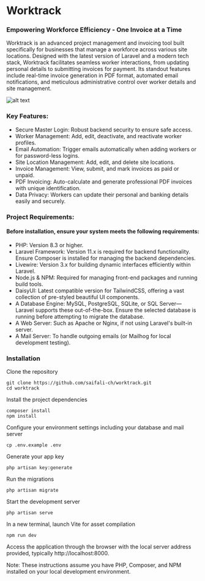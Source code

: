 # Worktrack

### Empowering Workforce Efficiency - One Invoice at a Time

Worktrack is an advanced project management and invoicing tool built specifically for businesses that manage a workforce
across various site locations. Designed with the latest version of Laravel and a modern tech stack, Worktrack
facilitates seamless worker interactions, from updating personal details to submitting invoices for payment. Its
standout features include real-time invoice generation in PDF format, automated email notifications, and meticulous
administrative control over worker details and site management.

![alt text](https://oaidalleapiprodscus.blob.core.windows.net/private/org-Jg8AgBfmQp7s77i4kRelqx2G/user-1fQ52eScLgiU9eI8JyP21TSe/img-kltzympToIJW1xIsVJXul26R.png?st=2024-03-29T00%3A22%3A23Z&se=2024-03-29T02%3A22%3A23Z&sp=r&sv=2021-08-06&sr=b&rscd=inline&rsct=image/png&skoid=6aaadede-4fb3-4698-a8f6-684d7786b067&sktid=a48cca56-e6da-484e-a814-9c849652bcb3&skt=2024-03-28T20%3A57%3A48Z&ske=2024-03-29T20%3A57%3A48Z&sks=b&skv=2021-08-06&sig=AlnjFHHFDilFNWzGs66hcpT1OXDWu/07EoLfFq18Yhc%3D)

### Key Features:

- Secure Master Login: Robust backend security to ensure safe access.
- Worker Management: Add, edit, deactivate, and reactivate worker profiles.
- Email Automation: Trigger emails automatically when adding workers or for password-less logins.
- Site Location Management: Add, edit, and delete site locations.
- Invoice Management: View, submit, and mark invoices as paid or unpaid.
- PDF Invoicing: Auto-calculate and generate professional PDF invoices with unique identification.
- Data Privacy: Workers can update their personal and banking details easily and securely.

### Project Requirements:

#### Before installation, ensure your system meets the following requirements:

- PHP: Version 8.3 or higher.
- Laravel Framework: Version 11.x is required for backend functionality. Ensure Composer is installed for managing the
  backend dependencies.
- Livewire: Version 3.x for building dynamic interfaces efficiently within Laravel.
- Node.js & NPM: Required for managing front-end packages and running build tools.
- DaisyUI: Latest compatible version for TailwindCSS, offering a vast collection of pre-styled beautiful UI components.
- A Database Engine: MySQL, PostgreSQL, SQLite, or SQL Server—Laravel supports these out-of-the-box. Ensure the selected
  database is running before attempting to migrate the database.
- A Web Server: Such as Apache or Nginx, if not using Laravel's built-in server.
- A Mail Server: To handle outgoing emails (or Mailhog for local development testing).

### Installation

Clone the repository

```shell script
git clone https://github.com/saifali-ch/worktrack.git
cd worktrack
```

Install the project dependencies

```shell script
composer install
npm install
```

Configure your environment settings including your database and mail server

```shell script
cp .env.example .env
```

Generate your app key

```shell script
php artisan key:generate
```

Run the migrations

```shell script
php artisan migrate
```

Start the development server

```shell script
php artisan serve
```

In a new terminal, launch Vite for asset compilation

```shell script
npm run dev
```

Access the application through the browser with the local server address provided, typically http://localhost:8000.

Note: These instructions assume you have PHP, Composer, and NPM installed on your local development environment.
